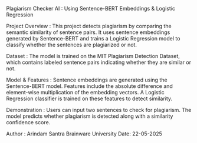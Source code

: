 Plagiarism Checker AI : 
Using Sentence-BERT Embeddings & Logistic Regression

Project Overview : 
This project detects plagiarism by comparing the semantic similarity of sentence pairs. It uses sentence embeddings generated by Sentence-BERT and trains a Logistic Regression model to classify whether the sentences are plagiarized or not.

Dataset : 
The model is trained on the MIT Plagiarism Detection Dataset, which contains labeled sentence pairs indicating whether they are similar or not.

Model & Features : 
Sentence embeddings are generated using the Sentence-BERT model. Features include the absolute difference and element-wise multiplication of the embedding vectors. A Logistic Regression classifier is trained on these features to detect similarity.

Demonstration : 
Users can input two sentences to check for plagiarism. The model predicts whether plagiarism is detected along with a similarity confidence score.

Author : 
Arindam Santra
Brainware University
Date: 22-05-2025


